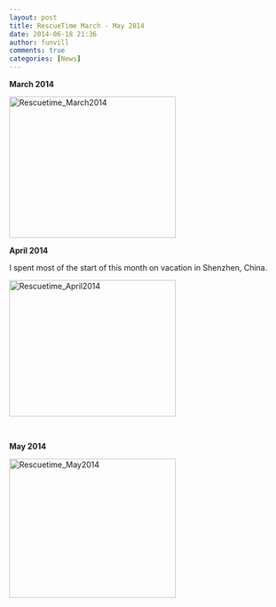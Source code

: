 ```yaml
---
layout: post
title: RescueTime March - May 2014 
date: 2014-06-18 21:36
author: funvill
comments: true
categories: [News]
---
```

<strong>March 2014</strong>

<a href="http://blog.abluestar.com/public/uploads/2014/06/Rescuetime_March2014.png"><img class="alignnone size-medium wp-image-3971" src="http://blog.abluestar.com/public/uploads/2014/06/Rescuetime_March2014-300x254.png" alt="Rescuetime_March2014" width="300" height="254" /></a>

<strong>April 2014 </strong>

I spent most of the start of this month on vacation in Shenzhen, China.

<a href="http://blog.abluestar.com/public/uploads/2014/06/Rescuetime_April2014.png"><img class="alignnone size-medium wp-image-3970" src="http://blog.abluestar.com/public/uploads/2014/06/Rescuetime_April2014-300x245.png" alt="Rescuetime_April2014" width="300" height="245" /></a>

&nbsp;

<strong>May 2014</strong>

<a href="http://blog.abluestar.com/public/uploads/2014/06/Rescuetime_May2014.png"><img class="alignnone size-medium wp-image-3972" src="http://blog.abluestar.com/public/uploads/2014/06/Rescuetime_May2014-300x250.png" alt="Rescuetime_May2014" width="300" height="250" /></a>
